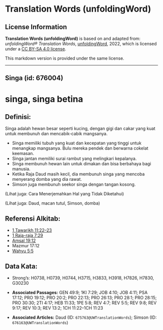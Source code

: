 # Translation Words (unfoldingWord)

## License Information

**Translation Words (unfoldingWord)** is based on and adapted from: _unfoldingWord® Translation Words_, [unfoldingWord](https://unfoldingword.org/utw), 2022, which is licensed under a [CC BY-SA 4.0 license](https://creativecommons.org/licenses/by-sa/4.0/legalcode.en).

This markdown version is provided under the same license.



--------------------------------

## Singa (id: 676004)

singa, singa betina
===================

Definisi:
---------

Singa adalah hewan besar seperti kucing, dengan gigi dan cakar yang kuat untuk membunuh dan mencabik\-cabik mangsanya.

* Singa memiliki tubuh yang kuat dan kecepatan yang tinggi untuk menangkap mangsanya. Bulu mereka pendek dan berwarna cokelat keemasan.
* Singa jantan memiliki surai rambut yang melingkari kepalanya.
* Singa membunuh hewan lain untuk dimakan dan bisa berbahaya bagi manusia.
* Ketika Raja Daud masih kecil, dia membunuh singa yang mencoba menyerang domba yang dia rawat.
* Simson juga membunuh seekor singa dengan tangan kosong.

(Lihat juga: Cara Menerjemahkan Hal yang Tidak Diketahui)

(Lihat juga: Daud, macan tutul, Simson, domba)

Referensi Alkitab:
------------------

* [1 Tawarikh 11:22–23](https://ref.ly/1Chr0:0)
* [1 Raja\-raja 7:29](https://ref.ly/1Kgs0:0)
* [Amsal 19:12](https://ref.ly/Prov19:12)
* Mazmur 17:12
* [Wahyu 5:5](https://ref.ly/Rev5:5)

Data Kata:
----------

* Strong’s: H0738, H0739, H0744, H3715, H3833, H3918, H7826, H7830, G30230

* **Associated Passages:** GEN 49:9; 1KI 7:29; JOB 4:10; JOB 4:11; PSA 17:12; PRO 19:12; PRO 20:2; PRO 22:13; PRO 26:13; PRO 28:1; PRO 28:15; PRO 30:30; 2TI 4:17; HEB 11:33; 1PE 5:8; REV 4:7; REV 5:5; REV 9:8; REV 9:17; REV 10:3; REV 13:2; 1CH 11:22–1CH 11:23
* **Associated Articles:** Daud (ID: `675763@UWTranslationWords`); Simson (ID: `676163@UWTranslationWords`)

